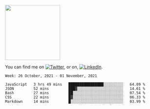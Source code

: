 <!-- ![visitors](https://visitor-badge.glitch.me/badge?page_id=page.id) -->

<img height="180em" src="https://github-readme-stats.vercel.app/api?username=alihernandez&show_icons=true&hide_border=true&&count_private=true&include_all_commits=true" />

<!-- Actual text -->

You can find me on [![Twitter][1.2]][1], or on, [![LinkedIn][2.2]][2].

<!-- Icons -->

[1.2]: http://i.imgur.com/wWzX9uB.png (twitter icon without padding)
[2.2]: https://raw.githubusercontent.com/MartinHeinz/MartinHeinz/master/linkedin-3-16.png (LinkedIn icon without padding)

<!-- Links to your social media accounts -->

[1]: https://twitter.com/phantomramen
[2]: https://www.linkedin.com/in/ali-hernandez-96b1b71a9/

<!--START_SECTION:waka-->
```text
Week: 26 October, 2021 - 01 November, 2021

JavaScript   3 hrs 49 mins   ████████████████░░░░░░░░░   64.09 % 
JSON         52 mins         ███▓░░░░░░░░░░░░░░░░░░░░░   14.61 % 
Bash         27 mins         ██░░░░░░░░░░░░░░░░░░░░░░░   07.54 % 
CSS          22 mins         █▓░░░░░░░░░░░░░░░░░░░░░░░   06.33 % 
Markdown     14 mins         █░░░░░░░░░░░░░░░░░░░░░░░░   03.99 % 
```
<!--END_SECTION:waka-->
